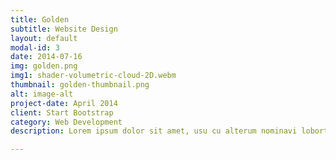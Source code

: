 ```yaml
---
title: Golden
subtitle: Website Design
layout: default
modal-id: 3
date: 2014-07-16
img: golden.png
img1: shader-volumetric-cloud-2D.webm
thumbnail: golden-thumbnail.png
alt: image-alt
project-date: April 2014
client: Start Bootstrap
category: Web Development
description: Lorem ipsum dolor sit amet, usu cu alterum nominavi lobortis. At duo novum diceret. Tantas apeirian vix et, usu sanctus postulant inciderint ut, populo diceret necessitatibus in vim. Cu eum dicam feugiat noluisse.

---
```

